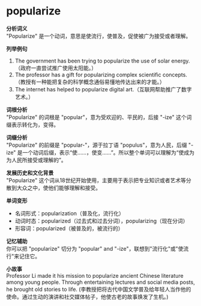 # popularize

**分析词义**  
"Popularize" 是一个动词，意思是使流行，使普及，促使被广为接受或者理解。

  

**列举例句**

  

1.  The government has been trying to popularize the use of solar energy.（政府一直尝试推广使用太阳能。）
2.  The professor has a gift for popularizing complex scientific concepts.（教授有一种能把复杂的科学概念通俗易懂地传达出来的才能。）
3.  The internet has helped to popularize digital art.（互联网帮助推广了数字艺术。）

  

**词根分析**  
"Popularize" 的词根是 "popular"，意为受欢迎的、平民的，后接 "-ize" 这个词缀表示转化为，变得。

  

**词缀分析**  
"Popularize" 的前缀是 "popular-"，源于拉丁语 "populus"，意为人民，后缀 "-ize" 是一个动词后缀，表示“使……，使变……”。所以整个单词可以理解为“使成为为人民所接受或理解的”。

  

**发展历史和文化背景**  
"Popularize" 这个词从18世纪开始使用，主要用于表示把专业知识或者艺术等分散到大众之中，使他们能够理解和接受。

  

**单词变形**

  

*   名词形式：popularization（普及化，流行化）
*   动词时态：popularized（过去式和过去分词），popularizing（现在分词）
*   形容词：popularized（被普及的，被流行的）

  

**记忆辅助**  
你可以把 "popularize" 切分为 "popular" and "-ize"，联想到"流行化"或"使流行"来记住它。

  

**小故事**  
Professor Li made it his mission to popularize ancient Chinese literature among young people. Through entertaining lectures and social media posts, he brought old stories to life. (李教授把将古代中国文学普及给年轻人当作他的使命。通过生动的演讲和社交媒体帖子，他使古老的故事焕发了生机。)

